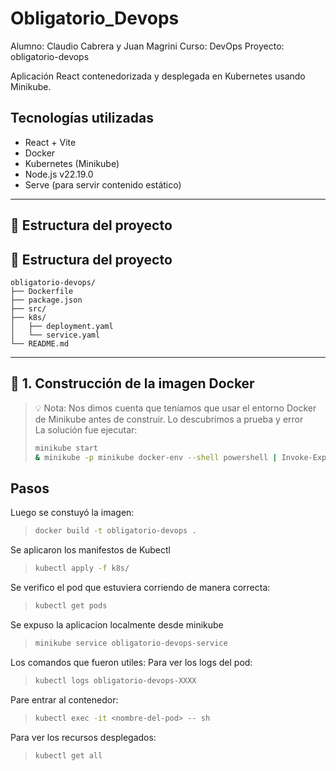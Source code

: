 # Obligatorio_Devops
Alumno: Claudio Cabrera y Juan Magrini
Curso: DevOps
Proyecto: obligatorio-devops


Aplicación React contenedorizada y desplegada en Kubernetes usando Minikube.


## Tecnologías utilizadas

- React + Vite
- Docker
- Kubernetes (Minikube)
- Node.js v22.19.0
- Serve (para servir contenido estático)

---

## 📂 Estructura del proyecto
## 📂 Estructura del proyecto

```text
obligatorio-devops/
├── Dockerfile
├── package.json
├── src/
├── k8s/
│   ├── deployment.yaml
│   └── service.yaml
└── README.md
```


---

## 🐳 1. Construcción de la imagen Docker


> 💡 Nota: Nos dimos cuenta que teníamos que usar el entorno Docker de Minikube antes de construir. 
> Lo descubrimos a prueba y error   
> La solución fue ejecutar:
>
> ```bash
> minikube start
> & minikube -p minikube docker-env --shell powershell | Invoke-Expression
> ```


## Pasos


Luego se constuyó la imagen:
> ```bash
>docker build -t obligatorio-devops .
> ```


Se aplicaron los manifestos de Kubectl
> ```bash
>kubectl apply -f k8s/
> ```


Se verifico el pod que estuviera corriendo de manera correcta:
> ```bash
>kubectl get pods
> ```

Se expuso la aplicacion localmente desde minikube 
> ```bash
>minikube service obligatorio-devops-service
> ```


Los comandos que fueron utiles:
Para ver los logs del pod:
> ```bash
>kubectl logs obligatorio-devops-XXXX
> ```
Pare entrar al contenedor:
> ```bash
>kubectl exec -it <nombre-del-pod> -- sh
> ```
Para ver los recursos desplegados:
> ```bash
> kubectl get all
> ```




